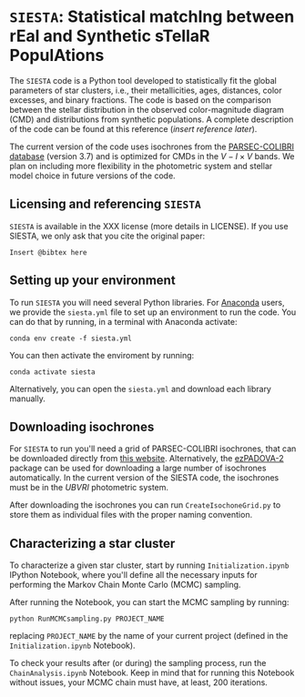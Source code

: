 # `SIESTA`: Statistical matchIng between rEal and Synthetic sTellaR PopulAtions

The `SIESTA` code is a Python tool developed to statistically fit the global parameters of star clusters, i.e., their metallicities, ages, distances, color excesses, and binary fractions. The code is based on the comparison between the stellar distribution in the observed color-magnitude diagram (CMD) and distributions from synthetic populations. A complete description of the code can be found at this reference (_insert reference later_).

The current version of the code uses isochrones from the [PARSEC-COLIBRI database](http://stev.oapd.inaf.it/cgi-bin/cmd) (version 3.7) and is optimized for CMDs in the $V-I \times V$ bands. We plan on including more flexibility in the photometric system and stellar model choice in future versions of the code.

## Licensing and referencing `SIESTA`

`SIESTA` is available in the XXX license (more details in LICENSE). If you use SIESTA, we only ask that you cite the original paper:

```
Insert @bibtex here
```

## Setting up your environment

To run `SIESTA` you will need several Python libraries. For [Anaconda](https://anaconda.org/) users, we provide the `siesta.yml` file to set up an environment to run the code. You can do that by running, in a terminal with Anaconda activate:

```
conda env create -f siesta.yml
```

You can then activate the enviroment by running:

```
conda activate siesta
```

Alternatively, you can open the `siesta.yml` and download each library manually. 

## Downloading isochrones

For `SIESTA` to run you'll need a grid of PARSEC-COLIBRI isochrones, that can be downloaded directly from [this website](http://stev.oapd.inaf.it/cgi-bin/cmd). Alternatively, the [ezPADOVA-2](https://github.com/asteca/ezpadova-2) package can be used for downloading a large number of isochrones automatically. In the current version of the SIESTA code, the isochrones must be in the $UBVRI$ photometric system. 

After downloading the isochrones you can run `CreateIsochoneGrid.py` to store them as individual files with the proper naming convention. 

## Characterizing a star cluster

To characterize a given star cluster, start by running `Initialization.ipynb` IPython Notebook, where you'll define all the necessary inputs for performing the Markov Chain Monte Carlo (MCMC) sampling. 

After running the Notebook, you can start the MCMC sampling by running:

```
python RunMCMCsampling.py PROJECT_NAME
```

replacing `PROJECT_NAME` by the name of your current project (defined in the `Initialization.ipynb` Notebook). 

To check your results after (or during) the sampling process, run the `ChainAnalysis.ipynb` Notebook. Keep in mind that for running this Notebook without issues, your MCMC chain must have, at least, 200 iterations. 


